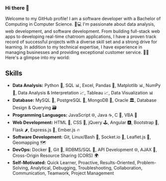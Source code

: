 ### Hi there 👋
<!--
**xlivix/xlivix** is a ✨ _special_ ✨ repository because its `README.md` (this file) appears on your GitHub profile.
Here are some ideas to get you started:
- 🔭 I’m currently working on ...
- 🌱 I’m currently learning ...
- 👯 I’m looking to collaborate on ...
- 🤔 I’m looking for help with ...
- 💬 Ask me about ...
- 📫 How to reach me: ...
- 😄 Pronouns: ...
- ⚡ Fun fact: ...
-->
Welcome to my GitHub profile! I am a software developer with a Bachelor of Computing in Computer Science. 🌟💻 I'm passionate about data analysis, web development, and software development. From building full-stack web apps to developing real-time chatroom applications, I have a proven track record of successful projects with a diverse skill set and a strong drive for learning. In addition to my technical expertise, I have experience in managing businesses and providing exceptional customer service. 🚀🔧 Here's a glimpse into my world:
## Skills
- **Data Analysis:** Python 🐍, SQL 📊, Excel, Pandas 🐼, Matplotlib 📊, NumPy 🧮, Data Analysis & Interpretation 📈, Tableau 📈, Data Visualization 📊
- **Database:** MySQL 🐬, PostgreSQL 🐘, MongoDB 🍃, Oracle 🏛️, Database Design & Querying 🗃️
- **Programming Languages:** JavaScript 🌐, Java ☕, C 📜, VBA 📝
- **Web Development:** HTML 📄, CSS 🎨, jQuery 🕹️, Angular 🅰️, Bootstrap 🎩, Flask 🌶️, Express.js 🚂, Ember.js 🔥
- **Software Development:** Git, Linux/Bash 🐧, Socket.io 🔌, Leaflet.js 🍃, Geomapping 🗺️
- **DevOps:** Docker 🐳, Git 🌿, RDBMS/SQL 🔢, API Development 🌐, AJAX 🔄, Cross-Origin Resource Sharing (CORS) 🌍
- **Self-Motivated:** Quick Learner, Proactive, Results-Oriented, Problem-Solving, Analytical, Debugging, Troubleshooting, Collaboration, Communication, Teamwork, Project Management
